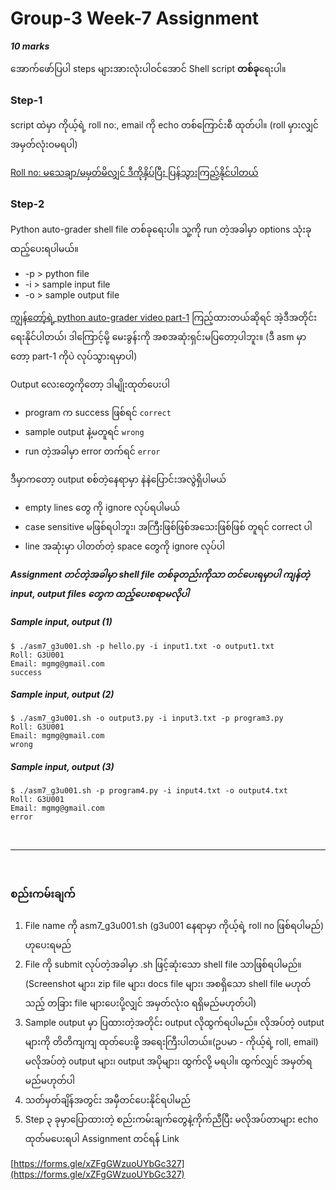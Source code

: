 # Group-3 Week-7 Assignment

***10 marks***

အောက်ဖော်ပြပါ steps များအားလုံးပါဝင်အောင် Shell script **တစ်ခု**ရေးပါ။

### Step-1

script ထဲမှာ ကိုယ့်ရဲ့ roll no:, email ကို echo တစ်ကြောင်းစီ ထုတ်ပါ။ (roll မှားလျှင် အမှတ်လုံးဝမရပါ)

[Roll no: မသေချာ/မမှတ်မိလျှင် ဒီကိုနှိပ်ပြီး ပြန်သွားကြည့်နိုင်ပါတယ်](https://docs.google.com/spreadsheets/d/1oojbslhBZQO4KZHZF_ZibkfDr4OHvBQsy5_F62yJfFk/edit?usp=sharing)

### Step-2

Python auto-grader shell file တစ်ခုရေးပါ။ သူ့ကို run တဲ့အခါမှာ options သုံးခု ထည့်ပေးရပါမယ်။

* -p > python file
* -i > sample input file
* -o > sample output file

[ကျွန်တော့်ရဲ့ python auto-grader video part-1](https://www.facebook.com/logixowl/videos/242329804398454/) ကြည့်ထားတယ်ဆိုရင် အဲ့ဒီအတိုင်းရေးနိုင်ပါတယ်၊ ဒါကြောင့်မို့ မေးခွန်းကို အစအဆုံးရှင်းမပြတော့ပါဘူး။ (ဒီ asm မှာတော့ part-1 ကိုပဲ လုပ်သွားရမှာပါ)

Output လေးတွေကိုတော့ ဒါမျိုးထုတ်ပေးပါ

* program က success ဖြစ်ရင် ```correct```
* sample output နဲ့မတူရင် ```wrong```
* run တဲ့အခါမှာ error တက်ရင် ```error```

ဒီမှာကတော့ output စစ်တဲ့နေရာမှာ နဲနဲပြောင်းအလွဲရှိပါမယ်

* empty lines တွေ ကို ignore လုပ်ရပါမယ်
* case sensitive မဖြစ်ရပါဘူး၊ အကြီးဖြစ်ဖြစ်အသေးဖြစ်ဖြစ် တူရင် correct ပါ
* line အဆုံးမှာ ပါတတ်တဲ့ space တွေကို ignore လုပ်ပါ

***Assignment တင်တဲ့အခါမှာ shell file တစ်ခုတည်းကိုသာ တင်ပေးရမှာပါ ကျန်တဲ့ input, output files တွေက ထည့်ပေးစရာမလိုပါ***

##### Sample input, output (1)

```
$ ./asm7_g3u001.sh -p hello.py -i input1.txt -o output1.txt
Roll: G3U001
Email: mgmg@gmail.com
success
```
##### Sample input, output (2)

```
$ ./asm7_g3u001.sh -o output3.py -i input3.txt -p program3.py
Roll: G3U001
Email: mgmg@gmail.com
wrong
```
##### Sample input, output (3)

```
$ ./asm7_g3u001.sh -p program4.py -i input4.txt -o output4.txt
Roll: G3U001
Email: mgmg@gmail.com
error
```

<br>
<hr>
<br>

### စည်းကမ်းချက်

1. File name ကို asm7_g3u001.sh (g3u001 နေရာမှာ ကိုယ့်ရဲ့ roll no ဖြစ်ရပါမည်) ဟုပေးရမည်
2. File ကို submit လုပ်တဲ့အခါမှာ .sh ဖြင့်ဆုံးသော shell file သာဖြစ်ရပါမည်။ (Screenshot များ၊ zip file များ၊ docs file များ၊ အစရှိသော shell file မဟုတ်သည့် တခြား file များပေးပို့လျှင် အမှတ်လုံးဝ ရရှိမည်မဟုတ်ပါ)
3. Sample output မှာ ပြထားတဲ့အတိုင်း output လိုထွက်ရပါမည်။ လိုအပ်တဲ့ output များကို တိတိကျကျ ထုတ်ပေးဖို့ အရေးကြီးပါတယ်။(ဥပမာ - ကိုယ့်ရဲ့ roll, email) မလိုအပ်တဲ့ output များ၊ output အပိုများ၊ ထွက်လို့ မရပါ။ ထွက်လျှင် အမှတ်ရမည်မဟုတ်ပါ
4. သတ်မှတ်ချိန်အတွင်း အမှီတင်ပေးနိုင်ရပါမည်
5. Step ၃ ခုမှာပြောထားတဲ့ စည်းကမ်းချက်တွေနဲ့ကိုက်ညီပြီး မလိုအပ်တာများ echo ထုတ်မပေးရပါ
Assignment တင်ရန် Link

[https://forms.gle/xZFgGWzuoUYbGc327](https://forms.gle/xZFgGWzuoUYbGc327)



